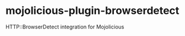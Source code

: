 mojolicious-plugin-browserdetect
================================

HTTP::BrowserDetect integration for Mojolicious